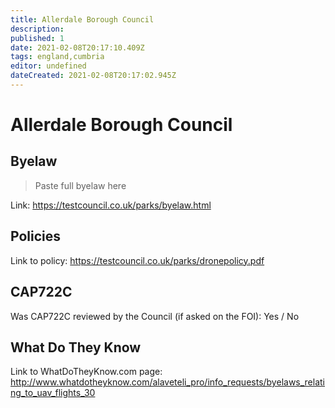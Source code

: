 ```yaml
---
title: Allerdale Borough Council
description:
published: 1
date: 2021-02-08T20:17:10.409Z
tags: england,cumbria
editor: undefined
dateCreated: 2021-02-08T20:17:02.945Z
---
```


# Allerdale Borough Council


## Byelaw
> Paste full byelaw here

Link:
https://testcouncil.co.uk/parks/byelaw.html

## Policies
Link to policy:
https://testcouncil.co.uk/parks/dronepolicy.pdf

## CAP722C

Was CAP722C reviewed by the Council (if asked on the FOI): Yes / No

## What Do They Know

Link to WhatDoTheyKnow.com page:
http://www.whatdotheyknow.com/alaveteli_pro/info_requests/byelaws_relating_to_uav_flights_30

